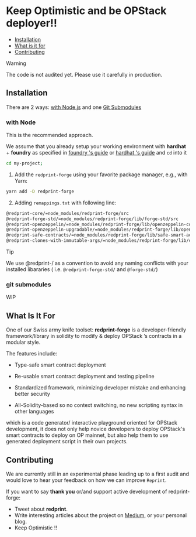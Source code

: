 <h1>Keep Optimistic and be OPStack deployer!! </h1>

- [Installation](#installation)
- [What is it for](#what-is-it-for)
- [Contributing](#contributing)


>[!WARNING]
> The code is not audited yet. Please use it carefully in production.


## Installation

There are 2 ways: [with Node.js](#with-node) and one  [Git Submodules](#git-submodules)

### with Node

This is the recommended approach.

We assume that you already setup your working environment with **hardhat** + **foundry** as specified in [foundry 's guide](https://book.getfoundry.sh/config/hardhat) or [hardhat 's guide](https://hardhat.org/hardhat-runner/docs/advanced/hardhat-and-foundry) and `cd` into it

```bash
cd my-project;
``` 

1.  Add the `redprint-forge` using your favorite package manager, e.g., with Yarn:

```sh
yarn add -D redprint-forge
```

2. Adding `remappings.txt` with following line:

```txt
@redprint-core/=node_modules/redprint-forge/src
@redprint-forge-std/=node_modules/redprint-forge/lib/forge-std/src
@redprint-openzeppelin/=node_modules/redprint-forge/lib/openzeppelin-contracts/contracts
@redprint-openzeppelin-upgradable/=node_modules/redprint-forge/lib/openzeppelin-contracts-upgradeable/contracts
@redprint-safe-contracts/=node_modules/redprint-forge/lib/safe-smart-account/contracts
@redprint-clones-with-immutable-args/=node_modules/redprint-forge/lib/clones-with-immutable-args/src
```

>[!TIP]
> We use @redprint-<yourLib>/ as a convention to avoid any naming conflicts with your installed libararies ( i.e. `@redprint-forge-std/` and `@forge-std/`)


### git submodules

WIP


## What Is It For

One of our Swiss army knife toolset: **redprint-forge** is a developer-friendly framework/library in solidity to modify & deploy OPStack ’s contracts in a modular style.

The features include:

- Type-safe smart contract deployment

- Re-usable  smart contract deployment and testing pipeline

- Standardized framework, minimizing developer mistake and enhancing better security

- All-Solidity-based so no context switching, no new scripting syntax in other languages

 which is a code generator/ interactive playground oriented for OPStack development, it does not only help novice developers to deploy OPStack's smart contracts to deploy on OP mainnet, but also help them to use generated deployment script in their own projects.


## Contributing

We are currently still in an experimental phase leading up to a first audit and would love to hear your feedback on how we can improve `Reprint`.

If you want to say **thank you** or/and support active development of redprint-forge:

- Tweet about **redprint**.
- Write interesting articles about the project on
  [Medium](https://medium.com/), or your personal blog.
- Keep Optimistic !!
